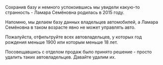 Сохранив базу и немного успокоившись мы увидели какую-то странность - Ламара Семёновна родилась в 2015 году.

Напомню, мы делаем базу данных владельцев автомобилей, а Ламара Семёновна в таком возрасте явно не может управлять авто.

Пожалуйста, отфильтруйте всех автовладельцев, у которых год рождения меньше 1900 или которым меньше 18 лет.

Посовещавшись с отделом продаж было принято решение - просто удалить таких автовладельцев. Давайте удалим их.
